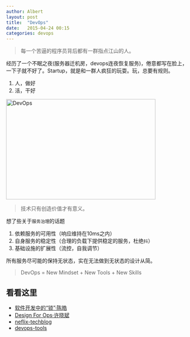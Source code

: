 ```yaml
---
author: Albert
layout: post
title:  "DevOps"
date:   2015-04-24 00:15
categories: devops
---
```


> 每一个苦逼的程序员背后都有一群指点江山的人。

经历了一个不眠之夜(服务器迁机房，devops连夜恢复服务)，倦意都写在脸上，一下子就不好了。Startup，就是和一群人疯狂的玩耍。玩，总要有规则。

1. 人，做好
2. 活，干好

<img alt="DevOps" src="http://7xidkg.com1.z0.glb.clouddn.com/devops.png" width="406" height="273"/>

> 技术只有创造价值才有意义。

想了些关于`服务治理`的话题

1. 依赖服务的可用性（响应维持在10ms之内）
2. 自身服务的稳定性（合理的负载下提供稳定的服务，杜绝`抖`）
3. 基础设施的扩展性（流控，自我调节）

所有服务尽可能的保持无状态，实在无法做到无状态的设计从简。

> DevOps = New Mindset + New Tools + New Skills

看看这里
--------

* [软件开发中的“锁”·陈皓](http://coolshell.cn/articles/11656.html)
* [Design For Ops·许晓斌](http://boolan.com/lecture/1000001090) 
* [neflix-techblog](http://techblog.netflix.com/2012/02/fault-tolerance-in-high-volume.html)
* [devops-tools](http://frankhinek.com/devops-tool-roundup-oct-2014/)

